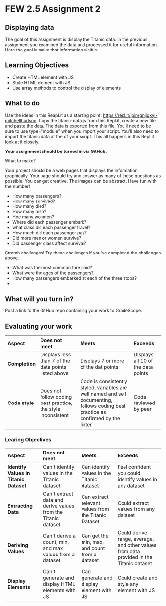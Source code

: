 # FEW 2.5 Assignment 2

## Displaying data

The goal of this assignment is display the Titanic data. In the previous assignment you examined the data and processed it for useful information. Here the goal is make that information visible. 

## Learning Objectives

- Create HTML element with JS
- Style HTML element with JS
- Use array methods to control the display of elements

## What to do

Use the ideas in this Reapl.it as a starting point. https://repl.it/join/gnjigkyl-mitchellhudson. Copy the titanic-data.js from this Repl.it, create a new file and paste the data. The data is exported from this file. You'll need to be sure to use type="module" when you import your script. You'll also need to import the titanic data at the of your script. This all happens in this Repl.it look at it closely. 

**Your assignment should be turned in via GitHub.**

What to make? 

Your project should be a web pages that displays the information graphically. Your page should try and answer as many of these questions as possible. You can get creative. The images can be abstract. Have fun with the number! 

- How many passengers? 
- How many survived? 
- How many died? 
- How many men? 
- Hoe many wonmen? 
- Where did each passenger embark? 
- what class did each passenger travel? 
- How much did each passenger pay? 
- Did more men or women survive?
- Did passenger class affect survival?

Stretch challenges! Try these challenges if you've completed the challenges above. 

- What was the most common fare paid? 
- What were the ages of the passengers? 
- How many passengers embarked at each of the three stops? 
- 

## What will you turn in?

Post a link to the GitHub repo containing your work to GradeScope. 

## Evaluating your work

| Aspect | Does not meet | Meets | Exceeds |
|:-------|:--------------|:------|:--------|
| **Completion** | Displays less than 7 of the data points listed above | Displays 7 or more of the dat points | Displays all 10 of the data points |
| **Code style** | Does not follow coding best practice, the style inconsistent | Code is consistently styled, variables are well named and self documenting, follows coding best practice as confirmed by the linter | Code reviewed by peer |

### Learing Objectives 

| Aspect | Does not meet | Meets | Exceeds |
|:-------|:--------------|:------|:--------|
| **Identify Values in Titanic Dataset** | Can't identify values in the Titanic dataset | Can identify values in the Titanic dataset | Feel confident you could identify values in any dataset |
| **Extracting Data** | Can't extract data and derive values from the Titanic dataset | Can extract relevant values from the Titanic Dataset | Could extract values from any dataset |
| **Deriving Values** | Can't derive a count, min, and max values from a dataset| Can get the min, max, and count from a dataset | Could derive range, average, and other values from data provided in the Titanic dataset |
| **Display Elements** | Can't generate and display HTML elements with JS| Can generate and display element with JS | Could create and style any element with JS |